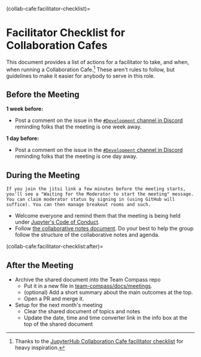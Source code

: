 (collab-cafe:facilitator-checklist)=
# Facilitator Checklist for Collaboration Cafes

This document provides a list of actions for a facilitator to take, and when, when running a Collaboration Cafe.[^thanks] These aren't rules to follow, but guidelines to make it easier for anybody to serve in this role.

[^thanks]: Thanks to the [JupyterHub Collaboration Cafe facilitator checklist](https://compass.hub.jupyter.org/meetings/collab-cafe/facilitator-checklist/) for heavy inspiration.

## Before the Meeting

**1 week before:**

- Post a comment on the issue in the [`#Development` channel in Discord](https://discord.com/channels/1083088970059096114/1177359316886503464) reminding folks that the meeting is one week away.

**1 day before:**

- Post a comment on the issue in the [`#Development` channel in Discord](https://discord.com/channels/1083088970059096114/1177359316886503464) reminding folks that the meeting is one day away.

## During the Meeting

```{tip} Jitsi tip
If you join the jitsi link a few minutes before the meeting starts, you'll see a "Waiting for the Moderator to start the meeting" message. You can claim moderator status by signing in (using GitHub will suffice). You can then manage breakout rooms and such.
```

- Welcome everyone and remind them that the meeting is being held under [Jupyter's Code of Conduct](https://jupyter.org/governance/conduct/code_of_conduct.html).
- Follow [the collaborative notes document](https://hackmd.io/@jupyter-book/collaboration-cafe). Do your best to help the group follow the structure of the collaborative notes and agenda.

(collab-cafe:facilitator-checklist:after)=
## After the Meeting

- Archive the shared document into the Team Compass repo
    - Put it in a new file in [team-compass/docs/meetings](https://github.com/jupyter-book/team-compass/tree/main/docs/meetings).
    - (optional) Add a short summary about the main outcomes at the top.
    - Open a PR and merge it.
- Setup for the next month's meeting
    - Clear the shared document of topics and notes
    - Update the date, time and time converter link in the info box at the top of the shared document

